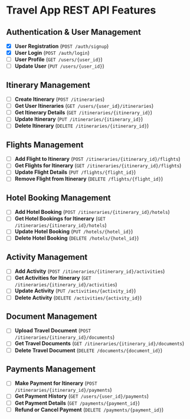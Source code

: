 # Travel App REST API Features

## Authentication & User Management
- [x] **User Registration** (`POST /auth/signup`)
- [x] **User Login** (`POST /auth/login`)
- [ ] **User Profile** (`GET /users/{user_id}`)
- [ ] **Update User** (`PUT /users/{user_id}`)

## Itinerary Management
- [ ] **Create Itinerary** (`POST /itineraries`)
- [ ] **Get User Itineraries** (`GET /users/{user_id}/itineraries`)
- [ ] **Get Itinerary Details** (`GET /itineraries/{itinerary_id}`)
- [ ] **Update Itinerary** (`PUT /itineraries/{itinerary_id}`)
- [ ] **Delete Itinerary** (`DELETE /itineraries/{itinerary_id}`)

## Flights Management
- [ ] **Add Flight to Itinerary** (`POST /itineraries/{itinerary_id}/flights`)
- [ ] **Get Flights for Itinerary** (`GET /itineraries/{itinerary_id}/flights`)
- [ ] **Update Flight Details** (`PUT /flights/{flight_id}`)
- [ ] **Remove Flight from Itinerary** (`DELETE /flights/{flight_id}`)

## Hotel Booking Management
- [ ] **Add Hotel Booking** (`POST /itineraries/{itinerary_id}/hotels`)
- [ ] **Get Hotel Bookings for Itinerary** (`GET /itineraries/{itinerary_id}/hotels`)
- [ ] **Update Hotel Booking** (`PUT /hotels/{hotel_id}`)
- [ ] **Delete Hotel Booking** (`DELETE /hotels/{hotel_id}`)

## Activity Management
- [ ] **Add Activity** (`POST /itineraries/{itinerary_id}/activities`)
- [ ] **Get Activities for Itinerary** (`GET /itineraries/{itinerary_id}/activities`)
- [ ] **Update Activity** (`PUT /activities/{activity_id}`)
- [ ] **Delete Activity** (`DELETE /activities/{activity_id}`)

## Document Management
- [ ] **Upload Travel Document** (`POST /itineraries/{itinerary_id}/documents`)
- [ ] **Get Travel Documents** (`GET /itineraries/{itinerary_id}/documents`)
- [ ] **Delete Travel Document** (`DELETE /documents/{document_id}`)

## Payments Management
- [ ] **Make Payment for Itinerary** (`POST /itineraries/{itinerary_id}/payments`)
- [ ] **Get Payment History** (`GET /users/{user_id}/payments`)
- [ ] **Get Payment Details** (`GET /payments/{payment_id}`)
- [ ] **Refund or Cancel Payment** (`DELETE /payments/{payment_id}`)
